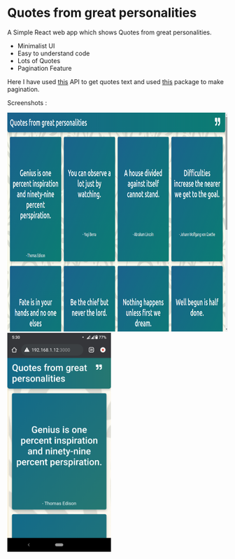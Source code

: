 # Quotes from great personalities #

A Simple React web app which shows Quotes from great personalities.
  * Minimalist UI
  * Easy to understand code
  * Lots of Quotes
  * Pagination Feature

Here I have used [this](https://type.fit/api/quotes) API to get quotes text and used [this](https://www.npmjs.com/package/react-paginate) package to make pagination.

Screenshots :

<img src="https://github.com/SithumDilanga/Quotes-App-React/blob/master/Screenshots/desktop.png" height=500/> 
<img src="https://github.com/SithumDilanga/Quotes-App-React/blob/master/Screenshots/mobile.png" height=500/> 
